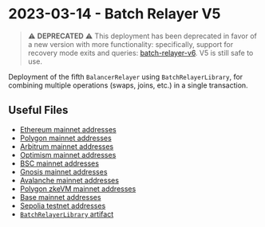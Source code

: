 # 2023-03-14 - Batch Relayer V5

> ⚠️ **DEPRECATED** ⚠️
> This deployment has been deprecated in favor of a new version with more functionality: specifically, support for recovery mode exits and queries: [batch-relayer-v6](../../20231031-batch-relayer-v6/).
> V5 is still safe to use.

Deployment of the fifth `BalancerRelayer` using `BatchRelayerLibrary`, for combining multiple operations (swaps, joins, etc.) in a single transaction.

## Useful Files

- [Ethereum mainnet addresses](./output/mainnet.json)
- [Polygon mainnet addresses](./output/polygon.json)
- [Arbitrum mainnet addresses](./output/arbitrum.json)
- [Optimism mainnet addresses](./output/optimism.json)
- [BSC mainnet addresses](./output/bsc.json)
- [Gnosis mainnet addresses](./output/gnosis.json)
- [Avalanche mainnet addresses](./output/avalanche.json)
- [Polygon zkeVM mainnet addresses](./output/zkevm.json)
- [Base mainnet addresses](./output/base.json)
- [Sepolia testnet addresses](./output/sepolia.json)
- [`BatchRelayerLibrary` artifact](./artifact/BatchRelayerLibrary.json)
